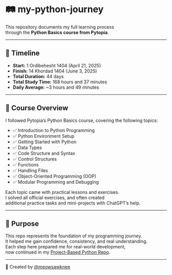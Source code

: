 # 🛤️ my-python-journey

This repository documents my full learning process  
through the **Python Basics course from Pytopia**.

---

## 📅 Timeline

- **Start:** 1 Ordibehesht 1404 (April 21, 2025)  
- **Finish:** 14 Khordad 1404 (June 3, 2025)  
- **Total Duration:** 44 days  
- **Total Study Time:** 168 hours and 37 minutes  
- **Daily Average:** ~3 hours and 49 minutes

---

## 📘 Course Overview

I followed Pytopia’s Python Basics course, covering the following topics:

- ✅ Introduction to Python Programming  
- ✅ Python Environment Setup  
- ✅ Getting Started with Python  
- ✅ Data Types  
- ✅ Code Structure and Syntax  
- ✅ Control Structures  
- ✅ Functions  
- ✅ Handling Files  
- ✅ Object-Oriented Programming (OOP)  
- ✅ Modular Programming and Debugging

Each topic came with practical lessons and exercises.  
I solved all official exercises, and often created  
additional practice tasks and mini-projects with ChatGPT’s help.

---

## 🎯 Purpose

This repo represents the foundation of my programming journey.  
It helped me gain confidence, consistency, and real understanding.  
Each step here prepared me for real-world development,  
now continued in my [Project-Based Python Repo](https://github.com/meowsawknee/project-based-python).

---

👤 Created by [@meowsawknee](https://github.com/meowsawknee)
